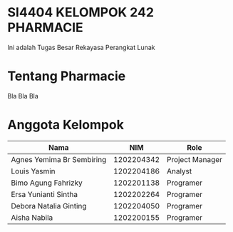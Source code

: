 # SI4404 KELOMPOK 242 PHARMACIE
Ini adalah Tugas Besar Rekayasa Perangkat Lunak

# Tentang Pharmacie
Bla Bla Bla

# Anggota Kelompok
| Nama     | NIM      | Role     |
| ------------- | ------------- | -------- |
| Agnes Yemima Br Sembiring          | 1202204342         | Project Manager  |
| Louis Yasmin          | 1202204186       | Analyst  |
| Bimo Agung Fahrizky         | 1202201138         | Programer  |
| Ersa Yunianti Sintha            | 1202202264         | Programer  |
| Debora Natalia Ginting          | 1202204050         | Programer  |
| Aisha Nabila          | 1202200155         | Programer  |
